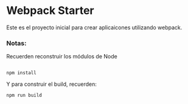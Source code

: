 # Webpack Starter

Este es el proyecto inicial para crear 
aplicaicones utilizando webpack.

### Notas:

Recuerden reconstruir los módulos de Node
```

npm install
```

Y para construir el build, recuerden: 
```
npm run build
```

